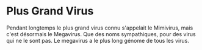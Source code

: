 # Plus Grand Virus

Pendant longtemps le plus grand virus connu s'appelait le Mimivirus, mais c'est
désormais le Megavirus. Que des noms sympathiques, pour des virus qui ne le sont
pas. Le megavirus a le plus long génome de tous les virus.
